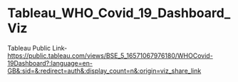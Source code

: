 # Tableau_WHO_Covid_19_Dashboard_Viz
Tableau Public Link- https://public.tableau.com/views/BSE_5_16571067976180/WHOCovid-19Dashboard?:language=en-GB&:sid=&:redirect=auth&:display_count=n&:origin=viz_share_link
